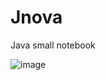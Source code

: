 # Jnova
Java small notebook

![image](https://user-images.githubusercontent.com/27160394/137263797-bee615ea-77d4-412b-b97c-b206a43e800b.png)
